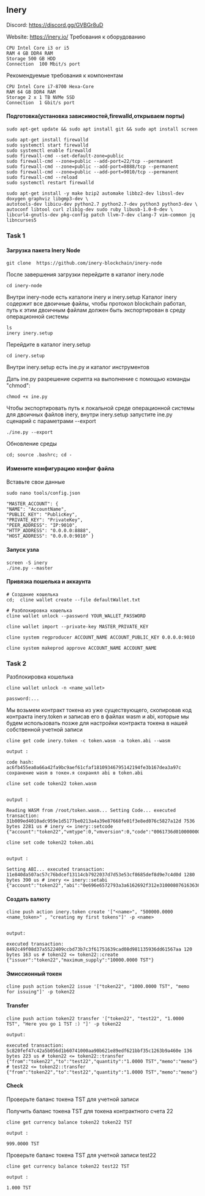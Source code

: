 ## Inery
Discord: https://discord.gg/GVBGr8uD

Website: https://inery.io/
Требования к оборудованию
```
CPU	Intel Core i3 or i5
RAM	4 GB DDR4 RAM
Storage	500 GB HDD
Connection	100 Mbit/s port
```
Рекомендуемые требования к компонентам
```
CPU	Intel Core i7-8700 Hexa-Core
RAM	64 GB DDR4 RAM
Storage	2 x 1 TB NVMe SSD
Connection	1 Gbit/s port
```

#### Подготовка(установка зависимостей,firewalld,открываем порты)
```
sudo apt-get update && sudo apt install git && sudo apt install screen

sudo apt-get install firewalld 
sudo systemctl start firewalld 
sudo systemctl enable firewalld 
sudo firewall-cmd --set-default-zone=public 
sudo firewall-cmd --zone=public --add-port=22/tcp --permanent 
sudo firewall-cmd --zone=public --add-port=8888/tcp --permanent 
sudo firewall-cmd --zone=public --add-port=9010/tcp --permanent 
sudo firewall-cmd --reload 
sudo systemctl restart firewalld

sudo apt-get install -y make bzip2 automake libbz2-dev libssl-dev doxygen graphviz libgmp3-dev \
autotools-dev libicu-dev python2.7 python2.7-dev python3 python3-dev \
autoconf libtool curl zlib1g-dev sudo ruby libusb-1.0-0-dev \
libcurl4-gnutls-dev pkg-config patch llvm-7-dev clang-7 vim-common jq libncurses5
```
### Task 1
#### Загрузка пакета Inery Node
```
git clone  https://github.com/inery-blockchain/inery-node
```
После завершения загрузки перейдите в каталог inery.node
```
cd inery-node
```
Внутри inery-node есть каталоги inery и inery.setup Каталог inery содержит все двоичные файлы, чтобы протокол blockchain работал, путь к этим двоичным файлам должен быть экспортирован в среду операционной системы
```
ls    
inery inery.setup
```
Перейдите в каталог inery.setup
```
cd inery.setup
```
Внутри inery.setup есть ine.py и каталог инструментов

Дать ine.py разрешение скрипта на выполнение с помощью команды "chmod":
```
chmod +x ine.py
```
Чтобы экспортировать путь к локальной среде операционной системы для двоичных файлов inery, внутри inery.setup запустите ine.py сценарий с параметрами --export
```
./ine.py --export
```
Обновление среды
```
cd; source .bashrc; cd -
```
#### Измените конфигурацию конфиг файла
Вставьте свои данные
```
sudo nano tools/config.json

"MASTER_ACCOUNT": {     
"NAME": "AccountName",     
"PUBLIC_KEY": "PublicKey",     
"PRIVATE_KEY": "PrivateKey",     
"PEER_ADDRESS": "IP:9010",     
"HTTP_ADDRESS": "0.0.0.0:8888",     
"HOST_ADDRESS": "0.0.0.0:9010" }
```
#### Запуск узла
```
screen -S inery
./ine.py --master
```
#### Привязка пошелька и аккаунта
```
# Создание кошелька
cd;  cline wallet create --file defaultWallet.txt

# Разблокировка кошелька
cline wallet unlock --password YOUR_WALLET_PASSWORD
 
cline wallet import --private-key MASTER_PRIVATE_KEY
  
cline system regproducer ACCOUNT_NAME ACCOUNT_PUBLIC_KEY 0.0.0.0:9010
  
cline system makeprod approve ACCOUNT_NAME ACCOUNT_NAME
```

### Task 2
Разблокировка кошелька
```
cline wallet unlock -n <name_wallet>

password:...
```
Мы возьмем контракт токена из уже существующего, скопировав код контракта inery.token и записав его в файлах wasm и abi, которые мы будем использовать позже для настройки контракта токена в нашей собственной учетной записи
```
cline get code inery.token -c token.wasm -a token.abi --wasm

output :

code hash: ac6fb455ea0a66a42fa9bc9aef61cfaf18109346795142194fe3b167dea3a97c сохранение wasm в токен.я сохранял abi в token.abi
```

```
cline set code token22 token.wasm


output :

Reading WASM from /root/token.wasm... Setting Code... executed transaction: 31b009ed4010adc959e1d5177be0213a4a39e87668fe01f3e8ed076c5827a12d 7536 bytes 2281 us # inery <= inery::setcode {"account":"token22","vmtype":0,"vmversion":0,"code":"0061736d0100000001a0011b60000060017e0060027f7f...

cline set code token22 token.abi


output :

Setting ABI... executed transaction: 11e840da507ac57c76bdcef13114cb7922037d7d53e53cf8685def8d9e7c4d0d 1280 bytes 390 us # inery <= inery::setabi {"account":"token22","abi":"0e696e6572793a3a6162692f312e310008076163636f756e7400010762616c616e636505...
```

#### Создать валюту
```
cline push action inery.token create '["<name>", "500000.0000 <name_token>" , "creating my first tokens"]' -p <name>


output:

executed transaction: 8492c49f08d37a5522409ccbd73b7c3f61751639cad08d981135936dd61567aa 120 bytes 163 us # token22 <= token22::create {"issuer":"token22","maximum_supply":"10000.0000 TST"}
```

#### Эмиссионный токен
```
cline push action token22 issue '["token22", "1000.0000 TST", "memo for issuing"]' -p token22
```

#### Transfer
```
cline push action token22 transfer '["token22", "test22", "1.0000 TST", "Here you go 1 TST :) "]' -p token22

output:

executed transaction: 5c820fef47c42a5b056d1b60741000aa90b621e89edf621bbf35c1263b9a460e 136 bytes 223 us # token22 <= token22::transfer {"from":"token22","to":"test22","quantity":"1.0000 TST","memo":"memo"} # test22 <= token22::transfer {"from":"token22","to":"test22","quantity":"1.0000 TST","memo":"memo"}
```

#### Check
Проверьте баланс токена TST для учетной записи

Получить баланс токена TST для токена контрактного счета 22

```
cline get currency balance token22 token22 TST

output :

999.0000 TST
```
Проверьте баланс токена TST для учетной записи test22

```
cline get currency balance token22 test22 TST

output :

1.000 TST
```
